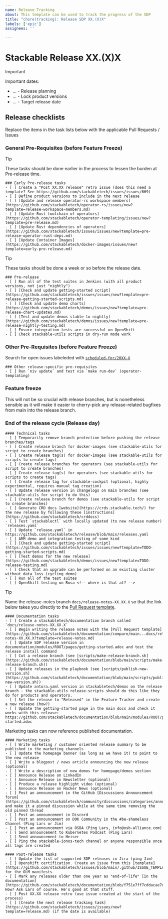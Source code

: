 ```yaml
---
name: Release Tracking
about: This template can be used to track the progress of the SDP
title: "chore(tracking): Release SDP XX.(X)X"
labels: ['epic']
assignees: ''

---
```


<!--
    DO NOT REMOVE THIS COMMENT. It is intended for people who might copy/paste from the previous release issue.
    This was created by an issue template: https://github.com/stackabletech/issues/issues/new/choose.
-->

# Stackable Release XX.(X)X

> [!IMPORTANT]
> Important dates:
> - ... - Release planning
> - ... - Lock product versions
> - ... - Target release date

## Release checklists

Replace the items in the task lists below with the applicable Pull Requests / Issues

### General Pre-Requisites (before Feature Freeze)

> [!TIP]
> These tasks should be done earlier in the process to lessen the burden at Pre-release time.

```[tasklist]
### Early Pre-release tasks
- [ ] Create a "Post XX.XX release" retro issue (does this need a template? See https://github.com/stackabletech/issues/issues/669)
- [ ] Define product versions to include in the next release
- [ ] [Update and release operator-rs workspace members](https://github.com/stackabletech/operator-rs/issues/new?template=release-workspace-members.md)
- [ ] [Update Rust toolchain of operators](https://github.com/stackabletech/operator-templating/issues/new?template=pre-release.md)
- [ ] [Update Rust dependencies of operators](https://github.com/stackabletech/issues/issues/new?template=pre-release-operator-rust-deps.md)
- [ ] [Update Container Images](https://github.com/stackabletech/docker-images/issues/new?template=early-pre-release.md)
```

> [!TIP]
> These tasks should be done a week or so before the release date.

```[tasklist]
### Pre-release
- [ ] Run all of the test suites in Jenkins (with all product versions, not just "nightly")
- [ ] [Check and update getting-started script](https://github.com/stackabletech/issues/issues/new?template=pre-release-getting-started-scripts.md)
- [ ] [Check and update demo charts](https://github.com/stackabletech/demos/issues/new?template=pre-release-chart-updates.md)
- [ ] [Test and update demos stable to nightly](https://github.com/stackabletech/demos/issues/new?template=pre-release-nightly-testing.md)
- [ ] Ensure integration tests are successful on OpenShift
- [ ] Check stackable-utils scripts in dry-run mode work
```

### Other Pre-Requisites (before Feature Freeze)

Search for open issues labeleded with [`scheduled-for/20XX-X`](https://github.com/search?q=org%3Astackabletech+label%3Ascheduled-for%2F20XX-X&type=issues&state=open)

```[tasklist]
### Other release-specific pre-requisites
- [ ] Run `niv update` and test via `make run-dev` (operator-templating)
```

### Feature freeze

This will not be so crucial with release branches, but is nonetheless sensible as it will make it easier to cherry-pick any release-related bugfixes from main into the release branch.

### End of the release cycle (Release day)

```[tasklist]
#### Technical tasks
- [ ] Temporarily remove branch protection before pushing the release branches/tags
- [ ] Create release branch for docker-images (see stackable-utils for script to create branches)
- [ ] Create release tag(s) for docker-images (see stackable-utils for scripts to create tags)
- [ ] Create release branches for operators (see stackable-utils for script to create branches)
- [ ] Create release tag(s) for operators (see stackable-utils for scripts to create tags)
- [ ] Create release tag for stackable-cockpit (optional, highly experimental, requires manual tag creation)
- [ ] Update release version in changelogs on main branches (see stackable-utils for script to do this)
- [ ] Create release branch for demos (see stackable-utils for script to create branches)
- [ ] Generate CRD docs [website](https://crds.stackable.tech/) for the new release by following these [instructions](https://github.com/stackabletech/crddocs)
- [ ] Test `stackablectl` with locally updated (to new release number) `releases.yaml`
- [ ] Update `release.yaml` in https://github.com/stackabletech/release/blob/main/releases.yaml
- [ ] ARM demo and integration testing of some kind
- [ ] [Check and update getting-started script](https://github.com/stackabletech/issues/issues/new?template=TODO-getting-started-scripts.md)
- [ ] [Test demos for the new release](https://github.com/stackabletech/demos/issues/new?template=TODO-release-testing.md)
- [ ] Check that an upgrade can be performed on an existing cluster without data loss (cycling demo)
- [ ] Run all of the test suites
- [ ] OpenShift testing on Rosa <!-- where is that at? -->
```

> [!TIP]
> Name the release-notes branch `docs/release-notes-XX.XX.X` so that the link below takes you directly to the [Pull Request template][docs-pr-template].

[docs-pr-template]: https://github.com/stackabletech/documentation/blobs/main/.github/PULL_REQUEST_TEMPLATE/release-notes.md

```[tasklist]
#### Documentation tasks
- [ ] Create a stackabletech/documentation branch called `docs/release-notes-XX.XX.X`
- [ ] Begin writing the release notes with the [Pull Request template](https://github.com/stackabletech/documentation/compare/main...docs/release-notes-XX.XX.X?template=release-notes.md)
- [ ] Update SDP release version in documentation/modules/ROOT/pages/getting-started.adoc and test the release install command
- [ ] Cut a release branch (see [scripts/make-release-branch.sh](https://github.com/stackabletech/documentation/blob/main/scripts/make-release-branch.sh))
- [ ] Update releases in the playbook (see [scripts/publish-new-version.sh](https://github.com/stackabletech/documentation/blob/main/scripts/publish-new-version.sh))
- [ ] Update antora.yaml version in stackabletech/demos on the release branch - the stackable-utils release-scripts should do this like they do for products and operators.
- [ ] Set the release to "Released" in the Feature Tracker and create a new release (how?)
- [ ] Update the getting-started page in the main docs and check it works with this release: https://github.com/stackabletech/documentation/blob/main/modules/ROOT/pages/getting-started.adoc
```

Marketing tasks can now reference published documentation.

```[tasklist]
#### Marketing tasks
- [ ] Write marketing / customer oriented release summary to be published in the marketing channels
- [ ] Update the homepage banner (as long as we have it) to point to the new release
- [ ] Write a blogpost / news article announcing the new release (optional)
- [ ] Write a description of new demos for homepage/demos section
- [ ] Announce Release on LinkedIn
- [ ] Announce Release in Newsletter (optional)
- [ ] Produce a release highlight video (optional)
- [ ] Announce Release on Hacker News (optional)
- [ ] Post an announcement in the GitHub [Discussions Announcement forum](https://github.com/stackabletech/community/discussions/categories/announcements) and make it a pinned discussion while at the same time removing the old pinned thread
- [ ] Post an announcement in Discord
- [ ] Post an announcement on DOK Community in the #be-shameless Channel (Ping Lars or Jim)
- [ ] Post an announcement via OSBA (Ping Lars, info@osb-alliance.com)
- [ ] Send announcement to Kubernetes Podcast (Ping Lars)
- [ ] Send announcement to Heiser
- [ ] Ping the stackable-ionos-tech channel or anyone responsible once all tags are created
```

```[tasklist]
#### Post-release tasks
- [ ] Update the list of supported SDP releases in Jira (ping Jim)
- [ ] Openshift certification. Create an issue from this [template](https://github.com/stackabletech/issues/blob/main/.github/ISSUE_TEMPLATE/olm_manifests.md) for the OLM manifests
- [ ] Mark any releases older than one year as "end-of-life" [in the documentation](https://github.com/stackabletech/documentation/blob/f751e7ff7cddacae7d2c6c2c6c1d1c877c7aa11c/antora.yml#L18) How? Ask Lars of course. He's good at that stuff.
- [ ] Post XX.XX release retro (use issue created at the start of the process)
- [ ] [Create the next release tracking task](https://github.com/stackabletech/issues/issues/new?template=release.md) (if the date is available)
```
